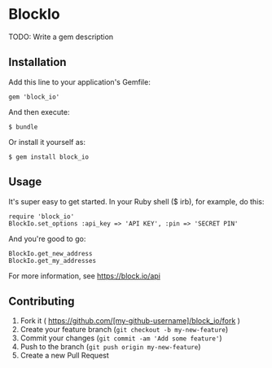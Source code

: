# BlockIo

TODO: Write a gem description

## Installation

Add this line to your application's Gemfile:

    gem 'block_io'

And then execute:

    $ bundle

Or install it yourself as:

    $ gem install block_io

## Usage

It's super easy to get started. In your Ruby shell ($ irb), for example, do this:

    require 'block_io'
    BlockIo.set_options :api_key => 'API KEY', :pin => 'SECRET PIN'
     
And you're good to go:

    BlockIo.get_new_address
    BlockIo.get_my_addresses

For more information, see https://block.io/api

## Contributing

1. Fork it ( https://github.com/[my-github-username]/block_io/fork )
2. Create your feature branch (`git checkout -b my-new-feature`)
3. Commit your changes (`git commit -am 'Add some feature'`)
4. Push to the branch (`git push origin my-new-feature`)
5. Create a new Pull Request

